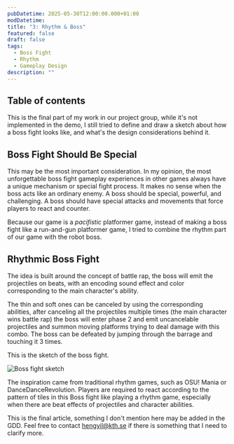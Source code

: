 ```yaml
---
pubDatetime: 2025-05-30T12:00:00.000+01:00
modDatetime: 
title: "3: Rhythm & Boss"
featured: false
draft: false
tags:
  - Boss Fight
  - Rhythm
  - Gameplay Design
description: ""
---
```


## Table of contents


This is the final part of my work in our project group, while it's not implemented in the demo, I still tried to define and draw a sketch about how a boss fight looks like, and what's the design considerations behind it.

## Boss Fight Should Be Special

This may be the most important consideration. In my opinion, the most unforgettable boss fight gameplay experiences in other games always have a unique mechanism or special fight process. It makes no sense when the boss acts like an ordinary enemy. A boss should be special, powerful, and challenging. A boss should have special attacks and movements that force players to react and counter.

Because our game is a _pacifistic_ platformer game, instead of making a boss fight like a run-and-gun platformer game, I tried to combine the rhythm part of our game with the robot boss. 

## Rhythmic Boss Fight

The idea is built around the concept of battle rap, the boss will emit the projectiles on beats, with an encoding sound effect and color corresponding to the main character's ability. 

The thin and soft ones can be canceled by using the corresponding abilities, after canceling all the projectiles multiple times (the main character wins battle rap) the boss will enter phase 2 and emit uncancelable projectiles and summon moving platforms trying to deal damage with this combo. The boss can be defeated by jumping through the barrage and touching it 3 times.

This is the sketch of the boss fight. 

![Boss fight sketch](/3/sketch.jpg)

The inspiration came from traditional rhythm games, such as OSU! Mania or DanceDanceRevolution. Players are required to react according to the pattern of tiles in this Boss fight like playing a rhythm game, especially when there are beat effects of projectiles and character abilities.

This is the final article, something I don't mention here may be added in the GDD. Feel free to contact hengyil@kth.se if there is something that I need to clarify more.